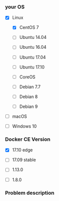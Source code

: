 ### your OS

<!--请选择你的系统版本-->
<!--select your os version-->

* [x] Linux

   * [x] CentOS 7

   * [ ] Ubuntu 14.04

   * [ ] Ubuntu 16.04

   * [ ] Ubuntu 17.04

   * [ ] Ubuntu 17.10

   * [ ] CoreOS

   * [ ] Debian 7.7

   * [ ] Debian 8

   * [ ] Debian 9


* [ ] macOS

* [ ] Windows 10

### Docker CE Version

<!--如果你的 Docker 版本低于 17.09 请尽可能升级到该版本-->
<!--if Docker version under 17.09, please upgrade Docker to 17.09-->

* [x] 17.10 edge

* [ ] 17.09 stable

* [ ] 1.13.0

* [ ] 1.8.0

### Problem description

<!--描述你的问题，请贴出终端报错截图-->
<!--describe problem-->
